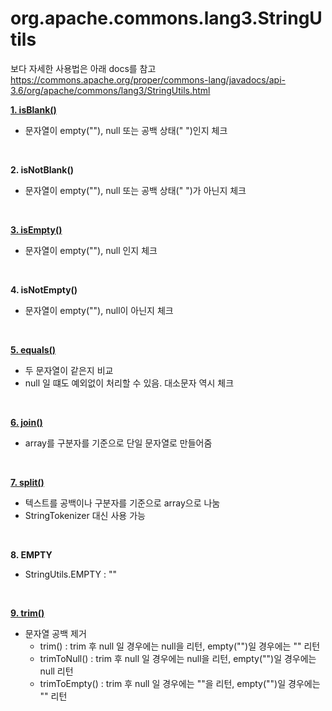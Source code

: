 # org.apache.commons.lang3.StringUtils

보다 자세한 사용법은 아래 docs를 참고
https://commons.apache.org/proper/commons-lang/javadocs/api-3.6/org/apache/commons/lang3/StringUtils.html


<b> <a href="IsBlank.java"> 1. isBlank() </a> </b>
 - 문자열이 empty(""), null 또는 공백 상태(" ")인지 체크
<br>

<b> 2. isNotBlank() </b>
 - 문자열이 empty(""), null 또는 공백 상태(" ")가 아닌지 체크
<br>

<b><a href="IsEmpty.java"> 3. isEmpty() </a> </b>
 - 문자열이 empty(""), null 인지 체크
<br>

<b> 4. isNotEmpty() </b>
 - 문자열이 empty(""), null이 아닌지 체크
<br>

<b> <a href="Equals.java"> 5. equals() </a> </b>
 - 두 문자열이 같은지 비교
 - null 일 떄도 예외없이 처리할 수 있음. 대소문자 역시 체크
<br>

<b> <a href="Join.java"> 6. join() </a> </b>
 - array를 구분자를 기준으로 단일 문자열로 만들어줌
<br>

<b> <a href="Split.java"> 7. split() </a> </b>
 - 텍스트를 공백이나 구분자를 기준으로 array으로 나눔
 - StringTokenizer 대신 사용 가능
<br>

<b> 8. EMPTY </a> </b>
  - StringUtils.EMPTY : ""
<br>

<b> <a href="Trim.java"> 9. trim() </a> </b>
  - 문자열 공백 제거
	- trim() : trim 후 null 일 경우에는 null을 리턴, empty("")일 경우에는 "" 리턴 
	- trimToNull() : trim 후 null 일 경우에는 null을 리턴, empty("")일 경우에는 null 리턴 
	- trimToEmpty() : trim 후 null 일 경우에는 ""을 리턴, empty("")일 경우에는 "" 리턴 
<br>